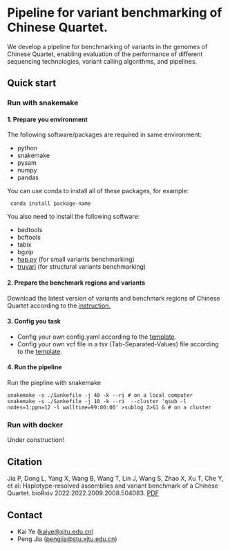 # Pipeline for variant benchmarking of Chinese Quartet. 
We develop a pipeline for benchmarking of variants in the genomes of 
Chinese Quartet, enabling evaluation of the performance of 
different sequencing technologies, variant calling algorithms, and pipelines.

## Quick start

### Run with snakemake

#### 1. Prepare you environment

The following software/packages are required in same environment: 
  * python
  * snakemake
  * pysam 
  * numpy 
  * pandas 

You can use conda to install all of these packages, for example:   

   ```shell
    conda install package-name 
   ```
You also need to install the following software:
  * bedtools 
  * bcftools 
  * tabix 
  * bgzip
  * [hap.py](https://github.com/Illumina/hap.py) (for small variants benchmarking)
  * [truvari](https://github.com/ACEnglish/truvari) (for structural variants benchmarking)

#### 2. Prepare the benchmark regions and variants
Download the latest version of variants and benchmark regions of Chinese Quartet according to the [instruction.](https://github.com/xjtu-omics/ChineseQuartetGenome#variant-benchmarks) 

#### 3. Config you task
* Config your own config.yaml according to the [template](/conf/config.yaml).
* Config your own vcf file in a tsv (Tab-Separated-Values) file according to the [template](/conf/samples.tsv). 
  

#### 4. Run the pipeline
Run the piepline with snakemake 

```shell
snakemake -s ./Sankefile -j 40 -k --ri # on a local computer
snakemake -s ./Sankefile -j 10 -k --ri  --cluster 'qsub -l nodes=1:ppn=12 -l walltime=99:00:00' >sublog 2>&1 & # on a cluster 
```


### Run with docker

Under construction!

## Citation
  Jia P, Dong L, Yang X, Wang B, Wang T, Lin J, Wang S, Zhao X, Xu T, Che Y, et al: Haplotype-resolved assemblies and variant benchmark of a Chinese Quartet. bioRxiv 2022:2022.2009.2008.504083. [PDF](https://www.biorxiv.org/content/10.1101/2022.09.08.504083v1.full.pdf)



## Contact

* Kai Ye (kaiye@xjtu.edu.cn)
* Peng Jia (pengjia@stu.xjtu.edu.cn)


